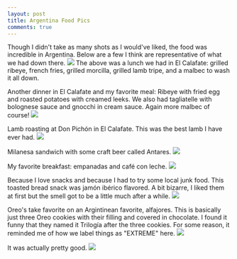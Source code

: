 ```yaml
---
layout: post
title: Argentina Food Pics
comments: true
---
```


Though I didn't take as many shots as I would've liked, the food was incredible in Argentina. Below are a few I think are representative of what we had down there.
[![](http://i.imgur.com/SbYo4r6.jpg)](http://i.imgur.com/SbYo4r6.jpg)
The above was a lunch we had in El Calafate: grilled ribeye, french fries, grilled morcilla, grilled lamb tripe, and a malbec to wash it all down.

Another dinner in El Calafate and my favorite meal: Ribeye with fried egg and roasted potatoes with creamed leeks. We also had tagliatelle with bolognese sauce and gnocchi in cream sauce.  Again more malbec of course!
[![](http://i.imgur.com/sfQuGjx.jpg)](http://i.imgur.com/sfQuGjx.jpg)

Lamb roasting at Don Pichón in El Calafate. This was the best lamb I have ever had.
[![](http://i.imgur.com/CGYKtuv.jpg)](http://i.imgur.com/CGYKtuv.jpg)

Milanesa sandwich with some craft beer called Antares.
[![](http://i.imgur.com/V2Oggsk.jpg)](http://i.imgur.com/V2Oggsk.jpg)

My favorite breakfast: empanadas and café con leche.
[![](http://i.imgur.com/CSOAz6w.jpg)](http://i.imgur.com/CSOAz6w.jpg)

Because I love snacks and because I had to try some local junk food. This toasted bread snack was jamón ibérico flavored.  A bit bizarre, I liked them at first but the smell got to be a little much after a while.
[![](http://i.imgur.com/GNrktAm.jpg)](http://i.imgur.com/GNrktAm.jpg)

Oreo's take favorite on an Argintinean favorite, alfajores.  This is basically just three Oreo cookies with their filling and covered in chocolate.  I found it funny that they named it Trilogía after the three cookies. For some reason, it reminded me of how we label things as "EXTREME" here.
[![](http://i.imgur.com/GQ3fv4M.jpg)](http://i.imgur.com/GQ3fv4M.jpg)

It was actually pretty good.
[![](http://i.imgur.com/SlRcUmT.jpg)](http://i.imgur.com/SlRcUmT.jpg)
